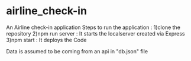 # airline_check-in
An Airline check-in application
Steps to run the application :
1)clone the repository
2)npm run server : It starts the localserver created via Express
3)npm start : It deploys the Code

Data is assumed to be coming from an api in "db.json" file
